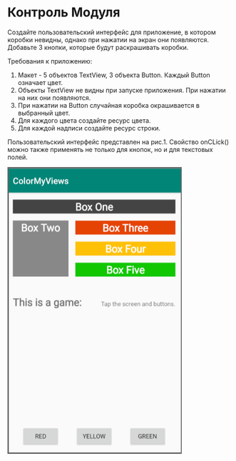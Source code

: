 # Контроль Модуля

Создайте пользовательский интерфейс для приложение, в котором коробки невидны, однако при нажатии на экран они появляются. Добавьте 3 кнопки, которые будут раскрашивать коробки. 

Требования к приложению:

1. Макет - 5 объектов TextView, 3 объекта Button. Каждый Button означает цвет.
2. Объекты TextView не видны при запуске приложения. При нажатии на них они появляются.
3. При нажатии на Button случайная коробка окрашивается в выбранный цвет.
4. Для каждого цвета создайте ресурс цвета.
5. Для каждой надписи создайте ресурс строки.

Пользовательский интерфейс представлен на рис.1. Свойство onCLick\(\) можно также применять не только для кнопок, но и для текстовых полей.

![&#x420;&#x438;&#x441;. 1. &#x41F;&#x440;&#x438;&#x43C;&#x435;&#x440; &#x440;&#x435;&#x430;&#x43B;&#x438;&#x437;&#x430;&#x446;&#x438;&#x438;](../../.gitbook/assets/image%20%288%29.png)

